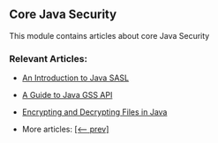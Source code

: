 ## Core Java Security

This module contains articles about core Java Security

### Relevant Articles:
- [An Introduction to Java SASL](https://www.baeldung.com/java-sasl)
- [A Guide to Java GSS API](https://www.baeldung.com/java-gss)
- [Encrypting and Decrypting Files in Java](http://www.baeldung.com/java-cipher-input-output-stream)

- More articles: [[<-- prev]](/core-java-modules/core-java-security-4)
